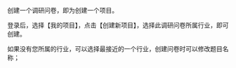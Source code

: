 创建一个调研问卷，即为创建一个项目。

登录后，选择【我的项目】，点击【创建新项目】，选择此调研问卷所属行业，即可创建。

如果没有您所属的行业，可以选择最接近的一个行业，创建问卷时可以修改题目名称；



